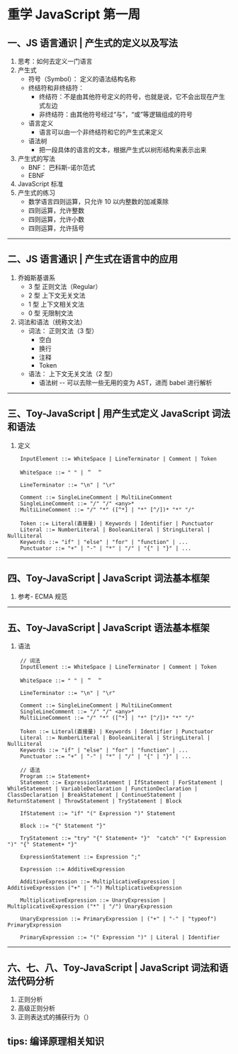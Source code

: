 # 重学 JavaScript 第一周

## 一、JS 语言通识 | 产生式的定义以及写法

1. 思考：如何去定义一门语言
2. 产生式
   - 符号（Symbol）： 定义的语法结构名称
   - 终结符和非终结符：
     - 终结符：不是由其他符号定义的符号，也就是说，它不会出现在产生式左边
     - 非终结符：由其他符号经过“与”，“或”等逻辑组成的符号
   - 语言定义
     - 语言可以由一个非终结符和它的产生式来定义
   - 语法树
     - 把一段具体的语言的文本，根据产生式以树形结构来表示出来
3. 产生式的写法
   - BNF： 巴科斯-诺尔范式
   - EBNF
4. JavaScript 标准
5. 产生式的练习
   - 数学语言四则运算，只允许 10 以内整数的加减乘除
   - 四则运算，允许整数
   - 四则运算，允许小数
   - 四则运算，允许括号

---

## 二、JS 语言通识 | 产生式在语言中的应用

1. 乔姆斯基谱系
   - 3 型 正则文法（Regular）
   - 2 型 上下文无关文法
   - 1 型 上下文相关文法
   - 0 型 无限制文法
2. 词法和语法（统称文法）
   - 词法： 正则文法（3 型）
     - 空白
     - 换行
     - 注释
     - Token
   - 语法： 上下文无关文法（2 型）
     - 语法树 -- 可以去除一些无用的变为 AST，进而 babel 进行解析

---

## 三、Toy-JavaScript | 用产生式定义 JavaScript 词法和语法

1. 定义

```
    InputElement ::= WhiteSpace | LineTerminator | Comment | Token

    WhiteSpace ::= " " | ＂　＂

    LineTerminator ::= "\n" | "\r"

    Comment ::= SingleLineComment | MultiLineComment
    SingleLineComment ::= "/" "/" <any>*
    MultiLineComment ::= "/" "*" ([^*] | "*" [^/])* "*" "/"

    Token ::= Literal(直接量) | Keywords | Identifier | Punctuator
    Literal ::= NumberLiteral | BooleanLiteral | StringLiteral | NullLiteral
    Keywords ::= "if" | "else" | "for" | "function" | ...
    Punctuator ::= "+" | "-" | "*" | "/" | "{" | "}" | ...

```

---

## 四、Toy-JavaScript | JavaScript 词法基本框架

1. 参考- ECMA 规范

---

## 五、Toy-JavaScript | JavaScript 语法基本框架

1. 语法

```
    // 词法
    InputElement ::= WhiteSpace | LineTerminator | Comment | Token

    WhiteSpace ::= " " | ＂　＂

    LineTerminator ::= "\n" | "\r"

    Comment ::= SingleLineComment | MultiLineComment
    SingleLineComment ::= "/" "/" <any>*
    MultiLineComment ::= "/" "*" ([^*] | "*" [^/])* "*" "/"

    Token ::= Literal(直接量) | Keywords | Identifier | Punctuator
    Literal ::= NumberLiteral | BooleanLiteral | StringLiteral | NullLiteral
    Keywords ::= "if" | "else" | "for" | "function" | ...
    Punctuator ::= "+" | "-" | "*" | "/" | "{" | "}" | ...

    // 语法
    Program ::= Statement+
    Statement ::= ExpressionStatement | IfStatement | ForStatement | WhileStatement | VariableDeclaration | FunctionDeclaration | ClassDeclaration | BreakStatement | ContinueStatement |  ReturnStatement | ThrowStatement | TryStatement | Block

    IfStatement ::= "if" "(" Expression ")" Statement

    Block ::= "{" Statement "}"

    TryStatement ::= "try" "{" Statement+ "}"  "catch" "(" Expression ")" "{" Statement+ "}"

    ExpressionStatement ::= Expression ";"

    Expression ::= AdditiveExpression

    AdditiveExpression ::= MultiplicativeExpression | AdditiveExpression ("+" | "-") MultiplicativeExpression

    MultiplicativeExpression ::= UnaryExpression | MultiplicativeExpression ("*" | "/") UnaryExpression

    UnaryExpression ::= PrimaryExpression | ("+" | "-" | "typeof") PrimaryExpression

    PrimaryExpression ::= "(" Expression ")" | Literal | Identifier

```

---

## 六、七、八、Toy-JavaScript | JavaScript 词法和语法代码分析

1. 正则分析
2. 高级正则分析
3. 正则表达式的捕获行为（）

## tips: 编译原理相关知识
